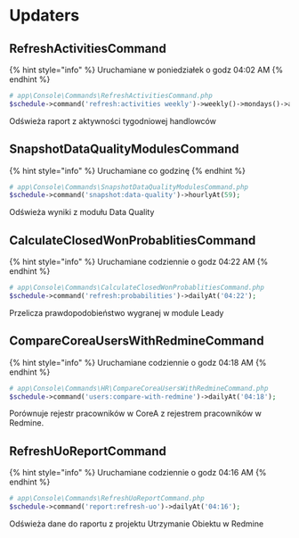 # Updaters

## RefreshActivitiesCommand

{% hint style="info" %}
Uruchamiane w poniedziałek o godz 04:02 AM
{% endhint %}

```php
# app\Console\Commands\RefreshActivitiesCommand.php
$schedule->command('refresh:activities weekly')->weekly()->mondays()->at('04:02');
```

Odświeża raport z aktywności tygodniowej handlowców

## SnapshotDataQualityModulesCommand

{% hint style="info" %}
Uruchamiane co godzinę 
{% endhint %}

```php
# app\Console\Commands\SnapshotDataQualityModulesCommand.php
$schedule->command('snapshot:data-quality')->hourlyAt(59);
```

Odświeża wyniki z modułu Data Quality 

## CalculateClosedWonProbablitiesCommand

{% hint style="info" %}
Uruchamiane codziennie o godz 04:22 AM
{% endhint %}

```php
# app\Console\Commands\CalculateClosedWonProbablitiesCommand.php
$schedule->command('refresh:probabilities')->dailyAt('04:22');
```

Przelicza prawdopodobieństwo wygranej w module Leady

## CompareCoreaUsersWithRedmineCommand

{% hint style="info" %}
Uruchamiane codziennie o godz 04:18 AM
{% endhint %}

```php
# app\Console\Commands\HR\CompareCoreaUsersWithRedmineCommand.php
$schedule->command('users:compare-with-redmine')->dailyAt('04:18');
```

Porównuje rejestr pracowników w CoreA z rejestrem pracowników w Redmine.

## RefreshUoReportCommand

{% hint style="info" %}
Uruchamiane codziennie o godz 04:16 AM
{% endhint %}

```php
# app\Console\Commands\RefreshUoReportCommand.php
$schedule->command('report:refresh-uo')->dailyAt('04:16');
```

Odświeża dane do raportu z projektu Utrzymanie Obiektu w Redmine

